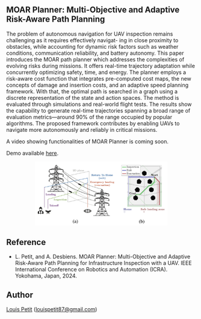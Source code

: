 ## MOAR Planner: Multi-Objective and Adaptive Risk-Aware Path Planning

The problem of autonomous navigation for UAV inspection remains challenging as it requires effectively navigat- ing in close proximity to obstacles, while accounting for dynamic risk factors such as weather conditions, communication reliability, and battery autonomy. This paper introduces the MOAR path planner which addresses the complexities of evolving risks during missions. It offers real-time trajectory adaptation while concurrently optimizing safety, time, and energy. The planner employs a risk-aware cost function that integrates pre-computed cost maps, the new concepts of damage and insertion costs, and an adaptive speed planning framework. With that, the optimal path is searched in a graph using a discrete representation of the state and action spaces. The method is evaluated through simulations and real-world flight tests. The results show the capability to generate real-time trajectories spanning a broad range of evaluation metrics—around 90% of the range occupied by popular algorithms. The proposed framework contributes by enabling UAVs to navigate more autonomously and reliably in critical missions.

A video showing functionalities of MOAR Planner is coming soon.

Demo available [here](https://edu.louispetit.be/demo/moar-planner).

<p align="center">
  <img src="method.png" alt="Method" width="70%"/>
</p>

## Reference

- L. Petit, and A. Desbiens. MOAR Planner: Multi-Objective and Adaptive Risk-Aware Path Planning for Infrastructure Inspection with a UAV. IEEE International Conference on Robotics and Automation (ICRA). Yokohama, Japan, 2024. 

## Author

[Louis Petit](https://edu.louispetit.be) (louispetit87@gmail.com)
